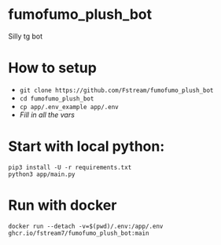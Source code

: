 # fumofumo_plush_bot
Silly tg bot 

# How to setup

- `git clone https://github.com/Fstream/fumofumo_plush_bot`
- `cd fumofumo_plush_bot`
- `cp app/.env_example app/.env`
- *Fill in all the vars*

# Start with local python:
```
pip3 install -U -r requirements.txt
python3 app/main.py
```

# Run with docker
```
docker run --detach -v=$(pwd)/.env:/app/.env ghcr.io/fstream7/fumofumo_plush_bot:main
```